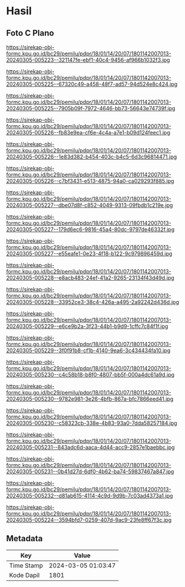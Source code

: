 # Hasil

## Foto C Plano

https://sirekap-obj-formc.kpu.go.id/bc29/pemilu/pdpr/18/01/14/20/07/1801142007013-20240305-005223--321147fe-ebf1-40c4-9456-af966b1032f3.jpg

https://sirekap-obj-formc.kpu.go.id/bc29/pemilu/pdpr/18/01/14/20/07/1801142007013-20240305-005225--67320c49-a458-48f7-ad57-94d524e8c424.jpg

https://sirekap-obj-formc.kpu.go.id/bc29/pemilu/pdpr/18/01/14/20/07/1801142007013-20240305-005225--7905b09f-7972-4646-bb73-56643e74739f.jpg

https://sirekap-obj-formc.kpu.go.id/bc29/pemilu/pdpr/18/01/14/20/07/1801142007013-20240305-005226--fb83e9ea-cf6e-4c4a-a7e1-b09d124feec1.jpg

https://sirekap-obj-formc.kpu.go.id/bc29/pemilu/pdpr/18/01/14/20/07/1801142007013-20240305-005226--1e83d382-b454-403c-b4c5-6d3c96814471.jpg

https://sirekap-obj-formc.kpu.go.id/bc29/pemilu/pdpr/18/01/14/20/07/1801142007013-20240305-005226--c7bf3431-e513-4875-94a0-ca029293f885.jpg

https://sirekap-obj-formc.kpu.go.id/bc29/pemilu/pdpr/18/01/14/20/07/1801142007013-20240305-005227--dbe07d8f-c852-4049-9313-09fbdb1c219e.jpg

https://sirekap-obj-formc.kpu.go.id/bc29/pemilu/pdpr/18/01/14/20/07/1801142007013-20240305-005227--179d6ec6-9816-45a4-80dc-9797de46332f.jpg

https://sirekap-obj-formc.kpu.go.id/bc29/pemilu/pdpr/18/01/14/20/07/1801142007013-20240305-005227--e55eafe1-0e23-4f18-b122-9c979896459d.jpg

https://sirekap-obj-formc.kpu.go.id/bc29/pemilu/pdpr/18/01/14/20/07/1801142007013-20240305-005228--e8acb483-24ef-41a2-9265-23134f43d49d.jpg

https://sirekap-obj-formc.kpu.go.id/bc29/pemilu/pdpr/18/01/14/20/07/1801142007013-20240305-005228--33952ce3-38c4-426a-a495-2a92242d436d.jpg

https://sirekap-obj-formc.kpu.go.id/bc29/pemilu/pdpr/18/01/14/20/07/1801142007013-20240305-005229--e6ce9b2a-3f23-44b1-b9d9-1cffc7c84f1f.jpg

https://sirekap-obj-formc.kpu.go.id/bc29/pemilu/pdpr/18/01/14/20/07/1801142007013-20240305-005229--3f0f91b8-cf1b-4140-9ea6-3c434434fa10.jpg

https://sirekap-obj-formc.kpu.go.id/bc29/pemilu/pdpr/18/01/14/20/07/1801142007013-20240305-005230--c4c58b18-b8f0-4807-bb5f-000a4dc61a9d.jpg

https://sirekap-obj-formc.kpu.go.id/bc29/pemilu/pdpr/18/01/14/20/07/1801142007013-20240305-005230--9782e981-3e26-4bfb-867a-bfc7866eed41.jpg

https://sirekap-obj-formc.kpu.go.id/bc29/pemilu/pdpr/18/01/14/20/07/1801142007013-20240305-005230--c58323cb-338e-4b83-93a0-7dda58257184.jpg

https://sirekap-obj-formc.kpu.go.id/bc29/pemilu/pdpr/18/01/14/20/07/1801142007013-20240305-005231--843adc6d-aaca-4d44-acc9-2857e1baebbc.jpg

https://sirekap-obj-formc.kpu.go.id/bc29/pemilu/pdpr/18/01/14/20/07/1801142007013-20240305-005231--0b41d27d-6df0-4b62-ba74-59837467a847.jpg

https://sirekap-obj-formc.kpu.go.id/bc29/pemilu/pdpr/18/01/14/20/07/1801142007013-20240305-005232--d81ab615-4114-4c9d-9d9b-7c03ad4373a1.jpg

https://sirekap-obj-formc.kpu.go.id/bc29/pemilu/pdpr/18/01/14/20/07/1801142007013-20240305-005224--3594bfd7-0259-407d-9ac9-23fe8ff67f3c.jpg


## Metadata

| Key        | Value               |
| ---------- | ------------------- |
| Time Stamp | 2024-03-05 01:03:47 |
| Kode Dapil | 1801                |



